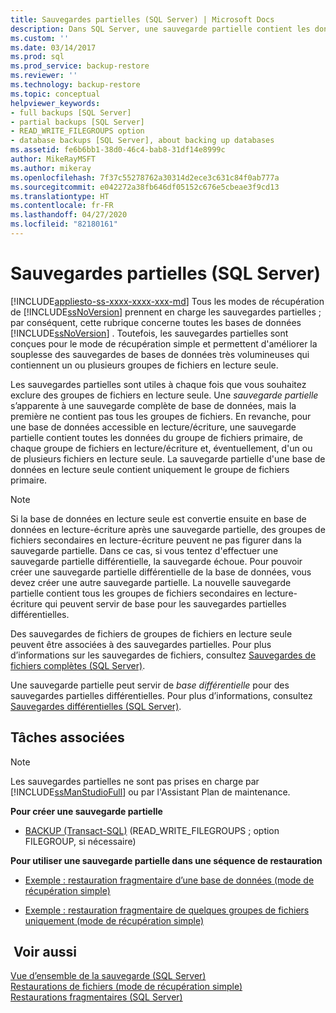 ```yaml
---
title: Sauvegardes partielles (SQL Server) | Microsoft Docs
description: Dans SQL Server, une sauvegarde partielle contient les données du groupe de fichiers principal, l’ensemble des groupes de fichiers en lecture-écriture et, éventuellement, un ou plusieurs fichiers en lecture seule.
ms.custom: ''
ms.date: 03/14/2017
ms.prod: sql
ms.prod_service: backup-restore
ms.reviewer: ''
ms.technology: backup-restore
ms.topic: conceptual
helpviewer_keywords:
- full backups [SQL Server]
- partial backups [SQL Server]
- READ_WRITE_FILEGROUPS option
- database backups [SQL Server], about backing up databases
ms.assetid: fe6b6bb1-38d0-46c4-bab8-31df14e8999c
author: MikeRayMSFT
ms.author: mikeray
ms.openlocfilehash: 7f37c55278762a30314d2ece3c631c84f0ab777a
ms.sourcegitcommit: e042272a38fb646df05152c676e5cbeae3f9cd13
ms.translationtype: HT
ms.contentlocale: fr-FR
ms.lasthandoff: 04/27/2020
ms.locfileid: "82180161"
---
```

# <a name="partial-backups-sql-server"></a>Sauvegardes partielles (SQL Server)
[!INCLUDE[appliesto-ss-xxxx-xxxx-xxx-md](../../includes/appliesto-ss-xxxx-xxxx-xxx-md.md)]
  Tous les modes de récupération de [!INCLUDE[ssNoVersion](../../includes/ssnoversion-md.md)] prennent en charge les sauvegardes partielles ; par conséquent, cette rubrique concerne toutes les bases de données [!INCLUDE[ssNoVersion](../../includes/ssnoversion-md.md)] . Toutefois, les sauvegardes partielles sont conçues pour le mode de récupération simple et permettent d'améliorer la souplesse des sauvegardes de bases de données très volumineuses qui contiennent un ou plusieurs groupes de fichiers en lecture seule.  
  
 Les sauvegardes partielles sont utiles à chaque fois que vous souhaitez exclure des groupes de fichiers en lecture seule. Une *sauvegarde partielle* s’apparente à une sauvegarde complète de base de données, mais la première ne contient pas tous les groupes de fichiers. En revanche, pour une base de données accessible en lecture/écriture, une sauvegarde partielle contient toutes les données du groupe de fichiers primaire, de chaque groupe de fichiers en lecture/écriture et, éventuellement, d'un ou de plusieurs fichiers en lecture seule. La sauvegarde partielle d'une base de données en lecture seule contient uniquement le groupe de fichiers primaire.  
  
> [!NOTE]  
>  Si la base de données en lecture seule est convertie ensuite en base de données en lecture-écriture après une sauvegarde partielle, des groupes de fichiers secondaires en lecture-écriture peuvent ne pas figurer dans la sauvegarde partielle. Dans ce cas, si vous tentez d'effectuer une sauvegarde partielle différentielle, la sauvegarde échoue. Pour pouvoir créer une sauvegarde partielle différentielle de la base de données, vous devez créer une autre sauvegarde partielle. La nouvelle sauvegarde partielle contient tous les groupes de fichiers secondaires en lecture-écriture qui peuvent servir de base pour les sauvegardes partielles différentielles.  
  
 Des sauvegardes de fichiers de groupes de fichiers en lecture seule peuvent être associées à des sauvegardes partielles. Pour plus d’informations sur les sauvegardes de fichiers, consultez [Sauvegardes de fichiers complètes &#40;SQL Server&#41;](../../relational-databases/backup-restore/full-file-backups-sql-server.md).  
  
 Une sauvegarde partielle peut servir de *base différentielle* pour des sauvegardes partielles différentielles. Pour plus d’informations, consultez [Sauvegardes différentielles &#40;SQL Server&#41;](../../relational-databases/backup-restore/differential-backups-sql-server.md).  
  
##  <a name="related-tasks"></a><a name="RelatedTasks"></a> Tâches associées  
  
> [!NOTE]  
>  Les sauvegardes partielles ne sont pas prises en charge par [!INCLUDE[ssManStudioFull](../../includes/ssmanstudiofull-md.md)] ou par l'Assistant Plan de maintenance.  
  
 **Pour créer une sauvegarde partielle**  
  
-   [BACKUP &#40;Transact-SQL&#41;](../../t-sql/statements/backup-transact-sql.md) (READ_WRITE_FILEGROUPS ; option FILEGROUP, si nécessaire)  
  
 **Pour utiliser une sauvegarde partielle dans une séquence de restauration**  
  
-   [Exemple : restauration fragmentaire d’une base de données &#40;mode de récupération simple&#41;](../../relational-databases/backup-restore/example-piecemeal-restore-of-database-simple-recovery-model.md)  
  
-   [Exemple : restauration fragmentaire de quelques groupes de fichiers uniquement &#40;mode de récupération simple&#41;](../../relational-databases/backup-restore/example-piecemeal-restore-of-only-some-filegroups-simple-recovery-model.md)  
  
## <a name="see-also"></a> Voir aussi  
 [Vue d’ensemble de la sauvegarde &#40;SQL Server&#41;](../../relational-databases/backup-restore/backup-overview-sql-server.md)   
 [Restaurations de fichiers &#40;mode de récupération simple&#41;](../../relational-databases/backup-restore/file-restores-simple-recovery-model.md)   
 [Restaurations fragmentaires &#40;SQL Server&#41;](../../relational-databases/backup-restore/piecemeal-restores-sql-server.md)  
  
  
